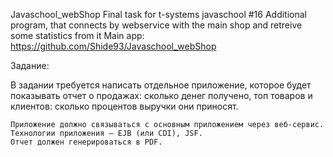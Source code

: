 Javaschool_webShop
Final task for t-systems javaschool #16
Additional program, that connects by webservice with the main shop and retreive some statistics from it
Main app: https://github.com/Shide93/Javaschool_webShop

Задание:

В задании требуется написать отдельное приложение, которое будет показывать отчет о продажах: сколько денег получено, топ товаров и клиентов: сколько процентов выручки они приносят.

    Приложение должно связываться с основным приложением через веб-сервис.
    Технологии приложения – EJB (или CDI), JSF.
    Отчет должен генерироваться в PDF.

